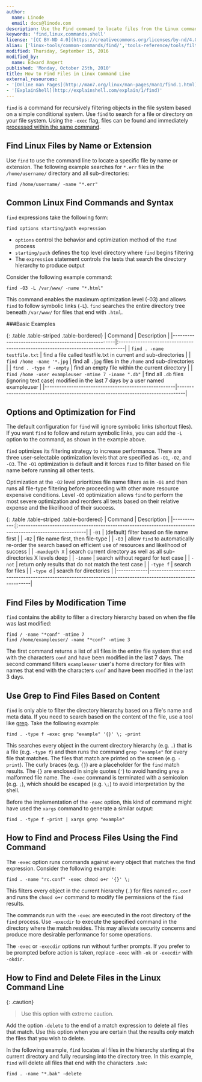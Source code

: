 ```yaml
---
author:
  name: Linode
  email: docs@linode.com
description: Use the Find command to locate files from the Linux command line
keywords: 'find,linux,commands,shell'
license: '[CC BY-ND 4.0](https://creativecommons.org/licenses/by-nd/4.0)'
alias: ['linux-tools/common-commands/find/','tools-reference/tools/filter-file-systems-with-the-find-command/']
modified: Thursday, September 15, 2016
modified_by: 
  name: Edward Angert
published: 'Monday, October 25th, 2010'
title: How to Find Files in Linux Command Line
external_resources:
- '[Online man Pages](http://man7.org/linux/man-pages/man1/find.1.html)'
- '[ExplainShell](http://explainshell.com/explain/1/find)'
---
```


`find` is a command for recursively filtering objects in the file system based on a simple conditional system. Use `find` to search for a file or directory on your file system. Using the `-exec` flag, files can be found and immediately [processed within the same command](#how-to-find-and-process-files-using-the-find-command).

## Find Linux Files by Name or Extension
Use `find` to use the command line to locate a specific file by name or extension.
The following example searches for `*.err` files in the `/home/username/` directory and all sub-directories:

    find /home/username/ -name "*.err"

## Common Linux Find Commands and Syntax

`find` expressions take the following form:

    find options starting/path expression

* `options` control the behavior and optimization method of the `find` process
* `starting/path` defines the top level directory where `find` begins filtering
* The `expression` statement controls the tests that search the directory hierarchy to produce output

Consider the following example command:

    find -O3 -L /var/www/ -name "*.html"

This command enables the maximum optimization level (-03) and allows `find` to follow symbolic links (`-L`). `find` searches the entire directory tree beneath `/var/www/` for files that end with `.html`.

###Basic Examples

{: .table .table-striped .table-bordered}
| Command                                              | Description                                                                     |
|------------------------------------------------------|:--------------------------------------------------------------------------------|
| `find . -name testfile.txt`                          | find a file called testfile.txt in current and sub-directories                  |
| `find /home -name '*.jpg`                            | find all `.jpg` files in the `/home` and sub-directories                        |
| `find . -type f -empty`                              | find an empty file within the current directory                                 |
| `find /home -user exampleuser -mtime 7 -iname ".db"` | find all `.db` files (ignoring text case) modified in the last 7 days by a user named exampleuser  |
|------------------------------------------------------|---------------------------------------------------------------------------------|

    
## Options and Optimization for Find

The default configuration for `find` will ignore symbolic links (shortcut files). If you want `find` to follow and return symbolic links, you can add the `-L` option to the command, as shown in the example above.

`find` optimizes its filtering strategy to increase performance. There are three user-selectable optimization levels that are specified as `-O1`, `-O2`, and `-O3`. The `-O1` optimization is default and it forces `find` to filter based on file name before running all other tests.

Optimization at the `-O2` level prioritizes file name filters as in `-O1` and then runs all file-type filtering before proceeding with other more resource expensive conditions. Level `-O3` optimization allows `find` to perform the most severe optimization and reorders all tests based on their relative expense and the likelihood of their success.

{: .table .table-striped .table-bordered}
| Command     | Description                                                                                               |
|------------:|:----------------------------------------------------------------------------------------------------------|
| `-01`       | (default) filter based on file name first                                                                 |
| `-02`       | file name first, then file-type                                                                           |
| `-03`       | allow `find` to automatically re-order the search based on efficient use of resources and likelihood of success |
| `-maxdepth X` | search current directory as well as all sub-directories X levels deep                                   |
| `-iname`    | search without regard for text case                                                                       |
| `-not`      | return only results that do not match the test case                                                       |
| `-type f`   | search for files                                                                                          |
| `-type d`   | search for directories                                                                                    |
|-------------|-----------------------------------------------------------------------------------------------------------|

## Find Files by Modification Time

`find` contains the ability to filter a directory hierarchy based on when the file was last modified:

    find / -name "*conf" -mtime 7
    find /home/exampleuser/ -name "*conf" -mtime 3

The first command returns a list of all files in the entire file system that end with the characters `conf` and have been modified in the last 7 days. The second command filters `exampleuser` user's home directory for files with names that end with the characters `conf` and have been modified in the last 3 days.

## Use Grep to Find Files Based on Content

`find` is only able to filter the directory hierarchy based on a file's name and meta data. If you need to search based on the content of the file, use a tool like [grep](/docs/tools-reference/search-and-filter-text-with-grep). Take the following example:

    find . -type f -exec grep "example" '{}' \; -print

This searches every object in the current directory hierarchy (e.g. `.`) that is a file (e.g. `-type f`) and then runs the command `grep "example"` for every file that matches. The files that match are printed on the screen (e.g. `-print`). The curly braces (e.g. `{}`) are a placeholder for the `find` match results. The `{}` are enclosed in single quotes (`'`) to avoid handing `grep` a malformed file name. The `-exec` command is terminated with a semicolon (e.g. `;`), which should be escaped (e.g. `\;`) to avoid interpretation by the shell.

Before the implementation of the `-exec` option, this kind of command might have used the `xargs` command to generate a similar output:

    find . -type f -print | xargs grep "example"

## How to Find and Process Files Using the Find Command

The `-exec` option runs commands against every object that matches the find expression. Consider the following example:

    find . -name "rc.conf" -exec chmod o+r '{}' \;

This filters every object in the current hierarchy (`.`) for files named `rc.conf` and runs the `chmod o+r` command to modify file permissions of the `find` results.

The commands run with the `-exec` are executed in the root directory of the `find` process. Use `-execdir` to execute the specified command in the directory where the match resides. This may alleviate security concerns and produce more desirable performance for some operations.

The `-exec` or `-execdir` options run without further prompts. If you prefer to be prompted before action is taken, replace `-exec` with `-ok` or `-execdir` with `-okdir`.

## How to Find and Delete Files in the Linux Command Line

{: .caution}
>
>Use this option with extreme caution.

Add the option `-delete` to the end of a match expression to delete all files that match. Use this option when you are certain that the results *only* match the files that you wish to delete.

In the following example, `find` locates all files in the hierarchy starting at the current directory and fully recursing into the directory tree. In this example, `find` will delete all files that end with the characters `.bak`:

    find . -name "*.bak" -delete
